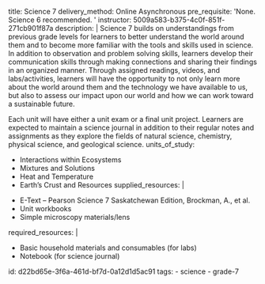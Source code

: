 title: Science 7
delivery_method: Online Asynchronous
pre_requisite: 'None. Science 6 recommended. '
instructor: 5009a583-b375-4c0f-851f-271cb901f87a
description: |
  Science 7 builds on understandings from previous grade levels for learners to better understand the world around them and to become more familiar with the tools and skills used in science. In addition to observation and problem solving skills, learners develop their communication skills through making connections and sharing their findings in an organized manner. Through assigned readings, videos, and labs/activities, learners will have the opportunity to not only learn more about the world around them and the technology we have available to us, but also to assess our impact upon our world and how we can work toward a sustainable future.
  
  Each unit will have either a unit exam or a final unit project. Learners are expected to maintain a science journal in addition to their regular notes and assignments as they explore the fields of natural science, chemistry, physical science, and geological science.
units_of_study:
  - Interactions within Ecosystems
  - Mixtures and Solutions
  - Heat and Temperature
  - Earth’s Crust and Resources
supplied_resources: |
  <ul>
  <li>E-Text – Pearson Science 7 Saskatchewan Edition, Brockman, A., et al.</li>
  <li>Unit workbooks</li>
  <li>Simple microscopy materials/lens</li>
  </ul>
required_resources: |
  <ul>
  <li>Basic household materials and consumables (for labs)</li>
  <li>Notebook (for science journal)</li>
  </ul>
id: d22bd65e-3f6a-461d-bf7d-0a12d1d5ac91
tags:
  - science
  - grade-7
